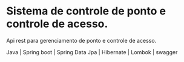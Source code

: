 # Sistema de controle de ponto e controle de acesso.

Api rest para gerenciamento de ponto e controle de acesso.

Java | Spring boot | Spring Data Jpa | Hibernate | Lombok | swagger
